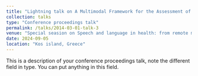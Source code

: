 ```yaml
---
title: "Lightning talk on A Multimodal Framework for the Assessment of the Schizophrenia Spectrum "
collection: talks
type: "Conference proceedings talk"
permalink: /talks/2014-03-01-talk-3
venue: "Special seasion on Speech and language in health: from remote monitoring to medical conversations at Interspeech 2024"
date: 2024-09-05
location: "Kos island, Greece"
---
```


This is a description of your conference proceedings talk, note the different field in type. You can put anything in this field.
